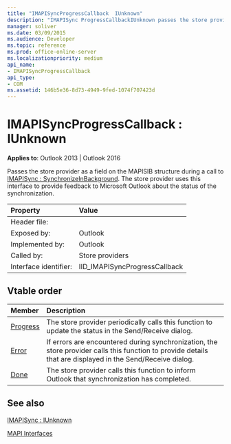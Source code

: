 ```yaml
---
title: "IMAPISyncProgressCallback  IUnknown"
description: "IMAPISync ProgressCallbackIUnknown passes the store provider as a field on the MAPISIB structure during a call to IMAPISync SynchronizeInBackground."
manager: soliver
ms.date: 03/09/2015
ms.audience: Developer
ms.topic: reference
ms.prod: office-online-server
ms.localizationpriority: medium
api_name:
- IMAPISyncProgressCallback
api_type:
- COM
ms.assetid: 146b5e36-8d73-4949-9fed-1074f707423d
---
```


# IMAPISyncProgressCallback : IUnknown

  
  
**Applies to**: Outlook 2013 | Outlook 2016 
  
Passes the store provider as a field on the MAPISIB structure during a call to [IMAPISync : SynchronizeInBackground](imapisyncsynchronizeinbackground.md). The store provider uses this interface to provide feedback to Microsoft Outlook about the status of the synchronization.
  
|Property |Value |
|:-----|:-----|
|Header file:  <br/> ||
|Exposed by:  <br/> |Outlook  <br/> |
|Implemented by:  <br/> |Outlook  <br/> |
|Called by:  <br/> |Store providers  <br/> |
|Interface identifier:  <br/> |IID_IMAPISyncProgressCallback  <br/> |
   
## Vtable order

|Member |Description |
|:-----|:-----|
|[Progress](imapisyncprogresscallback-progress.md) <br/> |The store provider periodically calls this function to update the status in the Send/Receive dialog. |
|[Error](imapisyncprogresscallback-error.md) <br/> |If errors are encountered during synchronization, the store provider calls this function to provide details that are displayed in the Send/Receive dialog. |
|[Done](imapisyncprogresscallback-done.md) <br/> |The store provider calls this function to inform Outlook that synchronization has completed. |
   
## See also



[IMAPISync : IUnknown](imapisynciunknown.md)


[MAPI Interfaces](mapi-interfaces.md)

